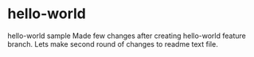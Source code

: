 # hello-world
hello-world sample
Made few changes after creating hello-world feature branch.
Lets make second round of changes to readme text file.
